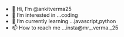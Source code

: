 - 👋 Hi, I’m @ankitverma25
- 👀 I’m interested in ...coding
- 🌱 I’m currently learning ...javascript,python
- 📫 How to reach me ...insta@mr_.verma._25

<!---
ankitverma25/ankitverma25 is a ✨ special ✨ repository because its `README.md` (this file) appears on your GitHub profile.
You can click the Preview link to take a look at your changes.
--->

